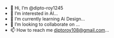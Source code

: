 - 👋 Hi, I’m @dipto-roy1245
- 👀 I’m interested in AI...
- 🌱 I’m currently learning Ai Design...
- 💞️ I’m looking to collaborate on ...
- 📫 How to reach me diptoroy108@gmail.com...

<!---
dipto-roy1245/dipto-roy1245 is a ✨ special ✨ repository because its `README.md` (this file) appears on your GitHub profile.
You can click the Preview link to take a look at your changes.
--->
